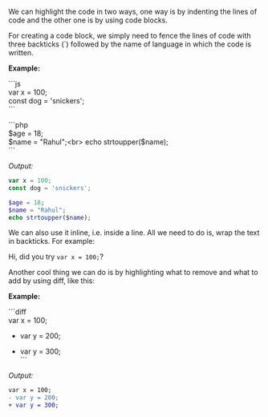 We can highlight the code in two ways, one way is by indenting the lines of code and the other one is by using code blocks.

For creating a code block, we simply need to fence the lines of code with three backticks (`) followed by the name of language in which the code is written.

**Example:**

\`\`\`js<br>
var x = 100;<br>
const dog = 'snickers';<br>
\`\`\`

\`\`\`php<br>
$age = 18;<br>
$name = "Rahul";<br>
echo strtoupper($name);<br>
\`\`\`

_Output:_

```js
var x = 100;
const dog = 'snickers';
```

```php
$age = 18;
$name = "Rahul";
echo strtoupper($name);

```

We can also use it inline, i.e. inside a line. All we need to do is, wrap the text in backticks. For example:

Hi, did you try `var x = 100;`?

Another cool thing we can do is by highlighting what to remove and what to add by using diff, like this:

**Example:**

\`\`\`diff<br>
var x = 100;<br>
- var y = 200;<br>
+ var y = 300;<br>
\`\`\`

_Output:_

```diff
var x = 100;
- var y = 200;
+ var y = 300;
```